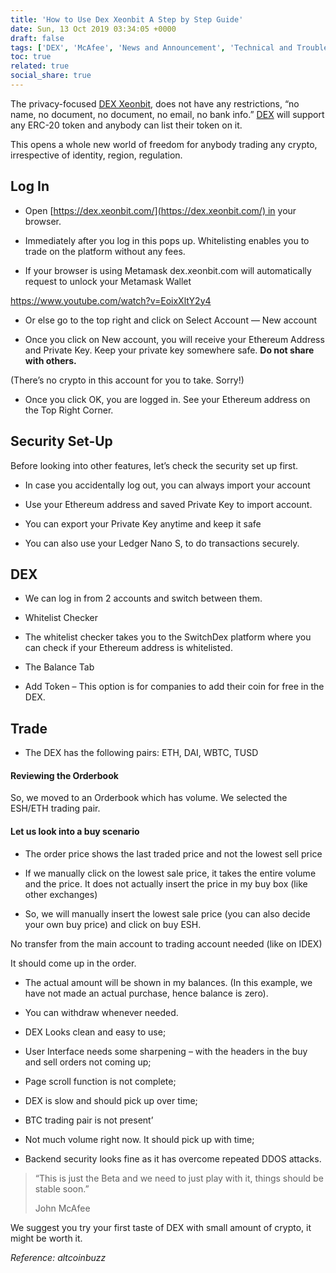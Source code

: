```yaml
---
title: 'How to Use Dex Xeonbit A Step by Step Guide'
date: Sun, 13 Oct 2019 03:34:05 +0000
draft: false
tags: ['DEX', 'McAfee', 'News and Announcement', 'Technical and Troubleshooting', 'xeonbit', 'Xeonbit Token', 'Xeonbit Updates']
toc: true
related: true
social_share: true
---
```


The privacy-focused [DEX Xeonbit](http://dex.xeonbit.com), does not have any restrictions, “no name, no document, no document, no email, no bank info.” [DEX](/tags/dex) will support any ERC-20 token and anybody can list their token on it.

This opens a whole new world of freedom for anybody trading any crypto, irrespective of identity, region, regulation.

**Log In**
----------

*   Open [https://dex.xeonbit.com/](https://dex.xeonbit.com/) in your browser.


*   Immediately after you log in this pops up. Whitelisting enables you to trade on the platform without any fees.


*   If your browser is using Metamask dex.xeonbit.com will automatically request to unlock your Metamask Wallet

https://www.youtube.com/watch?v=EoixXltY2y4

*   Or else go to the top right and click on Select Account — New account


*   Once you click on New account, you will receive your Ethereum Address and Private Key. Keep your private key somewhere safe. **Do not share with others.**


(There’s no crypto in this account for you to take. Sorry!)

*   Once you click OK, you are logged in. See your Ethereum address on the Top Right Corner.


**Security Set-Up**
-------------------

Before looking into other features, let’s check the security set up first.

*   In case you accidentally log out, you can always import your account


*   Use your Ethereum address and saved Private Key to import account.


*   You can export your Private Key anytime and keep it safe


*   You can also use your Ledger Nano S, to do transactions securely.


**DEX**
-------

*   We can log in from 2 accounts and switch between them.


*   Whitelist Checker


*   The whitelist checker takes you to the SwitchDex platform where you can check if your Ethereum address is whitelisted.


*   The Balance Tab


*   Add Token – This option is for companies to add their coin for free in the DEX.


**Trade**
---------

*   The DEX has the following pairs: ETH, DAI, WBTC, TUSD


#### **Reviewing the Orderbook**

So, we moved to an Orderbook which has volume. We selected the ESH/ETH trading pair.


#### **Let us look into a buy scenario**

*   The order price shows the last traded price and not the lowest sell price


*   If we manually click on the lowest sale price, it takes the entire volume and the price. It does not actually insert the price in my buy box (like other exchanges)


*   So, we will manually insert the lowest sale price (you can also decide your own buy price) and click on buy ESH.

No transfer from the main account to trading account needed (like on IDEX)


It should come up in the order.

*   The actual amount will be shown in my balances. (In this example, we have not made an actual purchase, hence balance is zero).


*   You can withdraw whenever needed.


*   DEX Looks clean and easy to use;
*   User Interface needs some sharpening – with the headers in the buy and sell orders not coming up;
*   Page scroll function is not complete;
*   DEX is slow and should pick up over time;
*   BTC trading pair is not present’
*   Not much volume right now. It should pick up with time;
*   Backend security looks fine as it has overcome repeated DDOS attacks.

> “This is just the Beta and we need to just play with it, things should be stable soon.”
> 
> John McAfee

We suggest you try your first taste of DEX with small amount of crypto, it might be worth it.

_Reference: altcoinbuzz_